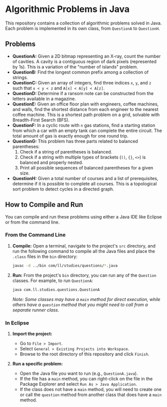 # Algorithmic Problems in Java

This repository contains a collection of algorithmic problems solved in Java. Each problem is implemented in its own class, from `QuestionA` to `QuestionH`.

## Problems

*   **QuestionA:** Given a 2D bitmap representing an X-ray, count the number of cavities. A cavity is a contiguous region of dark pixels (represented by 1s). This is a variation of the "number of islands" problem.
*   **QuestionB:** Find the longest common prefix among a collection of strings.
*   **QuestionC:** Given an array of integers, find three indices `x`, `y`, and `z` such that `x < y < z` and `A[x] < A[y] < A[z]`.
*   **QuestionD:** Determine if a ransom note can be constructed from the letters available in a magazine.
*   **QuestionE:** Given an office floor plan with engineers, coffee machines, and walls, find the shortest distance from each engineer to the nearest coffee machine. This is a shortest path problem on a grid, solvable with Breadth-First Search (BFS).
*   **QuestionF:** In a cyclic route with `n` gas stations, find a starting station from which a car with an empty tank can complete the entire circuit. The total amount of gas is exactly enough for one round trip.
*   **QuestionG:** This problem has three parts related to balanced parentheses:
    1.  Check if a string of parentheses is balanced.
    2.  Check if a string with multiple types of brackets (`()`, `{}`, `<>`) is balanced and properly nested.
    3.  Print all possible sequences of balanced parentheses for a given size.
*   **QuestionH:** Given a total number of courses and a list of prerequisites, determine if it is possible to complete all courses. This is a topological sort problem to detect cycles in a directed graph.

## How to Compile and Run

You can compile and run these problems using either a Java IDE like Eclipse or from the command line.

### From the Command Line

1.  **Compile:**
    Open a terminal, navigate to the project's `src` directory, and run the following command to compile all the Java files and place the `.class` files in the `bin` directory:
    ```sh
    javac -d ../bin com/ll/studies/questions/*.java
    ```

2.  **Run:**
    From the project's `bin` directory, you can run any of the `Question` classes. For example, to run `QuestionA`:
    ```sh
    java com.ll.studies.questions.QuestionA
    ```
    *Note: Some classes may have a `main` method for direct execution, while others have a `question` method that you might need to call from a separate runner class.*

### In Eclipse

1.  **Import the project:**
    *   Go to `File > Import`.
    *   Select `General > Existing Projects into Workspace`.
    *   Browse to the root directory of this repository and click `Finish`.

2.  **Run a specific problem:**
    *   Open the Java file you want to run (e.g., `QuestionA.java`).
    *   If the file has a `main` method, you can right-click on the file in the Package Explorer and select `Run As > Java Application`.
    *   If the class does not have a `main` method, you will need to create one or call the `question` method from another class that does have a `main` method.

